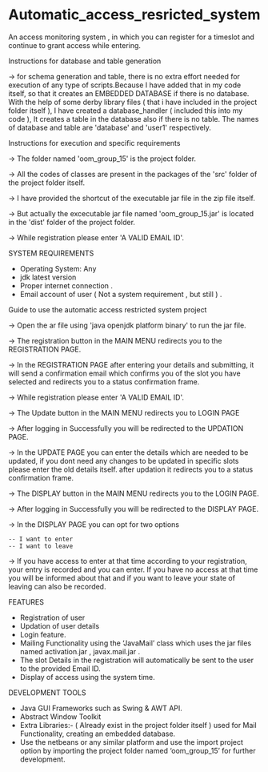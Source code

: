 # Automatic_access_resricted_system
An access monitoring system , in which you can register for a timeslot and continue to grant access while entering.

Instructions for database and table generation

-> 	for schema generation and table, there is no extra effort needed for execution 
	of any type of scripts.Because I have added that in my code itself, 
	so that it creates an EMBEDDED DATABASE if there is no database.
	With the help of some derby library files ( that i have included in the project folder itself ), 
	I have created a database_handler ( included this into my code ),
	It creates a table in the database also if there is no table.
	The names of database and table are 'database' and 'user1' respectively.

Instructions for execution and specific requirements

-> 	The folder named 'oom_group_15' is the project folder.

->	All the codes of classes are present in the packages of the 'src' folder of the project folder itself.

->	I have provided the shortcut of the executable jar file in the zip file itself.

->	But actually the excecutable jar file named 'oom_group_15.jar' is located in the 'dist' folder of the project folder.

->	While registration please enter 'A VALID EMAIL ID'.

SYSTEM REQUIREMENTS

* Operating System: Any 
* jdk latest version 
* Proper internet connection .
* Email account of user ( Not a system requirement , but still ) .

Guide to use the automatic access restricted system project

->	Open the ar file using 'java openjdk platform binary' to run the jar file.

->	The registration button in the MAIN MENU redirects you to the REGISTRATION PAGE.

->	In the REGISTRATION PAGE after entering your details and submitting, 
	it will send a confirmation email which confirms you of the slot you have selected 
	and redirects you to a status confirmation frame.

->	While registration please enter 'A VALID EMAIL ID'.

->	The Update button in the MAIN MENU redirects you to LOGIN PAGE

-> 	After logging in Successfully you will be redirected to the UPDATION PAGE.

->	In the UPDATE PAGE you can enter the details which are needed to be updated, 
	if you dont need any changes to be updated in specific slots please enter the old details itself.
	after updation it redirects you to a status confirmation frame.

->	The DISPLAY button in the MAIN MENU redirects you to the LOGIN PAGE.

-> 	After logging in Successfully you will be redirected to the DISPLAY PAGE.

->	In the DISPLAY PAGE you can opt for two options
	
	-- I want to enter
	-- I want to leave

->	If you have access to enter at that time according to your registration,
	your entry is recorded and you can enter. If you have no access at that time 
	you will be informed about that and if you want to leave 
	your state of leaving can also be recorded. 

FEATURES

* Registration of user 
* Updation of user details
* Login feature.
* Mailing Functionality using the ‘JavaMail’ class which uses the jar files named activation.jar , javax.mail.jar .
* The slot Details in the registration will automatically be sent to the user to the provided Email ID.
* Display of access using the system time.

DEVELOPMENT TOOLS

* Java GUI Frameworks such as Swing & AWT API.
* Abstract Window Toolkit
* Extra Libraries:- 
	( Already exist in the project folder itself )
	used for Mail Functionality, creating an embedded database.
* Use the netbeans or any similar platform and use the import project option by importing the project folder named ‘oom_group_15’ for further development.

